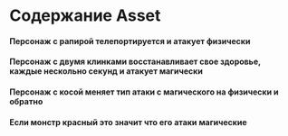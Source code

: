 # Содержание Asset


#### Персонаж с рапирой телепортируется и атакует физически

#### Персонаж с двумя клинками восстанавливает свое здоровье, каждые нескольно секунд и атакует магически

#### Персонаж с косой меняет тип атаки с магического на физически и обратно


#### Если монстр красный это значит что его атаки магические
